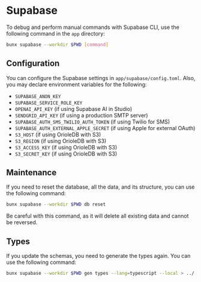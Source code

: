 # Supabase

To debug and perform manual commands with Supabase CLI, use the following
command in the `app` directory:

```bash
bunx supabase --workdir $PWD [command]
```

## Configuration

You can configure the Supabase settings in `app/supabase/config.toml`. Also, you
may declare environment variables for the following:

- `SUPABASE_ANON_KEY`
- `SUPABASE_SERVICE_ROLE_KEY`
- `OPENAI_API_KEY` (if using Supabase AI in Studio)
- `SENDGRID_API_KEY` (if using a production SMTP server)
- `SUPABASE_AUTH_SMS_TWILIO_AUTH_TOKEN` (if using Twilio for SMS)
- `SUPABASE_AUTH_EXTERNAL_APPLE_SECRET` (if using Apple for external OAuth)
- `S3_HOST` (if using OrioleDB with S3)
- `S3_REGION` (if using OrioleDB with S3)
- `S3_ACCESS_KEY` (if using OrioleDB with S3)
- `S3_SECRET_KEY` (if using OrioleDB with S3)

## Maintenance

If you need to reset the database, all the data, and its structure, you can use
the following command:

```bash
bunx supabase --workdir $PWD db reset
```

Be careful with this command, as it will delete all existing data and cannot be
reversed.

## Types

If you update the schemas, you need to generate the types again. You can use the
following command:

```bash
bunx supabase --workdir $PWD gen types --lang=typescript --local > ../../../../sdk/vircadia-world-sdk-ts/schema/database.types.ts
```
